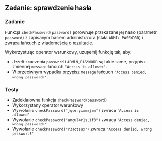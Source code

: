 ## Zadanie: sprawdzenie hasła

<h3 class="task">Zadanie</h3> 

Funkcja `checkPassword(password)` porównuje przekazane jej hasło (parametr `password`) z zapisanym hasłem administratora (stała `ADMIN_PASSWORD`) i zwraca łańcuch z wiadomością o rezultacie. 

Wykorzystując operator warunkowy, uzupełnij funkcję tak, aby:

- Jeżeli znaczenia `password` i `ADMIN_PASSWORD` są takie same, przypisz zmiennej `message` łańcuch `"Access is allowed"`.
-  W przeciwnym wypadku przypisz `message` łańcuch 
  `"Access denied, wrong password!"`.

<h3 class="test">Testy</h3> 

- Zadeklarowna funkcja `checkPassword(password)` 
- Wykorzystany operator warunkowy
- Wywołanie `checkPassword("jqueryismyjam")` zwraca `"Access is allowed"`  
- Wywołanie `checkPassword("angul4r1sl1f3")` zwraca `"Access denied, wrong password!"`
- Wywołanie `checkPassword("r3actsux")` zwraca `"Access denied, wrong password!"`